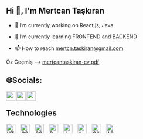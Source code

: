 ## Hi 👋, I'm Mertcan Taşkıran

- 🔭 I’m currently working on React.js, Java
- 🌱 I’m currently learning FRONTEND and BACKEND

- 📫 How to reach mertcn.taskiran@gmail.com

Öz Geçmiş --> [mertcantaskiran-cv.pdf](https://github.com/mertcan-taskiran/mertcan-taskiran/files/11405671/mertcantaskiran-cv.pdf)

## 🌐Socials:

[<img align="left" alt="yourusername | LinkedIn" width="25px" height="25px" src="https://img.icons8.com/color/48/000000/linkedin.png" />][linkedin]
[<img align="left" alt="yourusername | Instagram" width="25px" height="25px" src="https://img.icons8.com/fluent/48/000000/instagram-new.png" />][instagram]
[<img align="left" alt="your-discord-username | Discord" width="25px" height="25px" src="https://img.icons8.com/color/48/000000/discord--v1.png" />][discord]

[linkedin]: https://linkedin.com/in/mertcntaskiran/
[instagram]: https://instagram.com/mertcan.tskrn/
[discord]: https://discordapp.com/users/Mertcan#0694

<br>

## Technologies

<div>
  <img src="https://img.icons8.com/color/48/000000/html-5--v1.png" alt="HTML" width="25" height="25" style="margin-right: 10px;">
  <img src="https://img.icons8.com/color/48/000000/css3.png" alt="CSS" width="25" height="25" style="margin-right: 10px;">
  <img src="https://img.icons8.com/color/48/000000/sass-avatar.png" alt="SCSS" width="25" height="25" style="margin-right: 10px;">
  <img src="https://img.icons8.com/color/48/000000/bootstrap.png" alt="Bootstrap" width="25" height="25" style="margin-right: 10px;">
  <img src="https://img.icons8.com/color/48/000000/javascript--v1.png" alt="JavaScript" width="25" height="25" style="margin-right: 10px;">
  <img src="https://img.icons8.com/color/48/000000/angularjs.png" alt="Angular" width="25" height="25" style="margin-right: 10px;">
  <img src="https://img.icons8.com/color/48/000000/c-sharp-logo-2.png" alt="C#" width="25" height="25" style="margin-right: 10px;">
  <img src="https://img.icons8.com/color/48/000000/asp.png" alt="ASP.NET" width="25" height="25">
</div>
